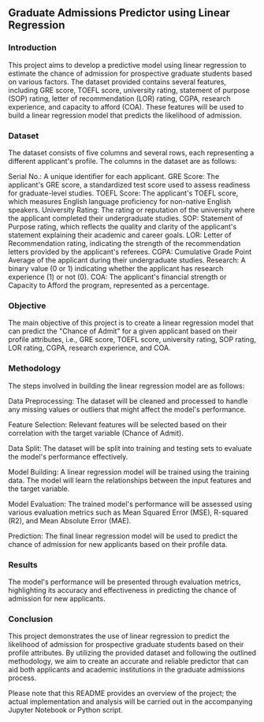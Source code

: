 ## Graduate Admissions Predictor using Linear Regression

### Introduction
This project aims to develop a predictive model using linear regression to estimate the chance of admission for prospective graduate students based on various factors. The dataset provided contains several features, including GRE score, TOEFL score, university rating, statement of purpose (SOP) rating, letter of recommendation (LOR) rating, CGPA, research experience, and capacity to afford (COA). These features will be used to build a linear regression model that predicts the likelihood of admission.

### Dataset
The dataset consists of five columns and several rows, each representing a different applicant's profile. The columns in the dataset are as follows:

Serial No.: A unique identifier for each applicant.
GRE Score: The applicant's GRE score, a standardized test score used to assess readiness for graduate-level studies.
TOEFL Score: The applicant's TOEFL score, which measures English language proficiency for non-native English speakers.
University Rating: The rating or reputation of the university where the applicant completed their undergraduate studies.
SOP: Statement of Purpose rating, which reflects the quality and clarity of the applicant's statement explaining their academic and career goals.
LOR: Letter of Recommendation rating, indicating the strength of the recommendation letters provided by the applicant's referees.
CGPA: Cumulative Grade Point Average of the applicant during their undergraduate studies.
Research: A binary value (0 or 1) indicating whether the applicant has research experience (1) or not (0).
COA: The applicant's financial strength or Capacity to Afford the program, represented as a percentage.

### Objective
The main objective of this project is to create a linear regression model that can predict the "Chance of Admit" for a given applicant based on their profile attributes, i.e., GRE score, TOEFL score, university rating, SOP rating, LOR rating, CGPA, research experience, and COA.

### Methodology
The steps involved in building the linear regression model are as follows:

Data Preprocessing: The dataset will be cleaned and processed to handle any missing values or outliers that might affect the model's performance.

Feature Selection: Relevant features will be selected based on their correlation with the target variable (Chance of Admit).

Data Split: The dataset will be split into training and testing sets to evaluate the model's performance effectively.

Model Building: A linear regression model will be trained using the training data. The model will learn the relationships between the input features and the target variable.

Model Evaluation: The trained model's performance will be assessed using various evaluation metrics such as Mean Squared Error (MSE), R-squared (R2), and Mean Absolute Error (MAE).

Prediction: The final linear regression model will be used to predict the chance of admission for new applicants based on their profile data.

### Results
The model's performance will be presented through evaluation metrics, highlighting its accuracy and effectiveness in predicting the chance of admission for new applicants.

### Conclusion
This project demonstrates the use of linear regression to predict the likelihood of admission for prospective graduate students based on their profile attributes. By utilizing the provided dataset and following the outlined methodology, we aim to create an accurate and reliable predictor that can aid both applicants and academic institutions in the graduate admissions process.

Please note that this README provides an overview of the project; the actual implementation and analysis will be carried out in the accompanying Jupyter Notebook or Python script.



